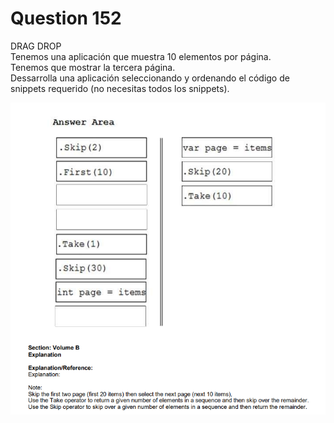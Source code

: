 # Question 152

DRAG DROP    
Tenemos una aplicación que muestra 10 elementos por página.    
Tenemos que mostrar la tercera página.   
Dessarrolla una aplicación seleccionando y ordenando el código de snippets requerido (no necesitas todos los snippets).      

![imagen](img1.png)
 
